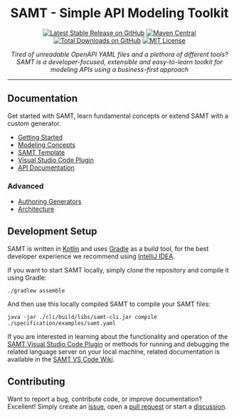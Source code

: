 <h1 align="center">SAMT - Simple API Modeling Toolkit</h1>

<div align="center">

[![Latest Stable Release on GitHub](https://img.shields.io/github/v/release/samtkit/core?display_name=tag&sort=semver)](https://github.com/samtkit/core/releases/latest)
[![Maven Central](https://img.shields.io/maven-central/v/tools.samt/public-api)](https://central.sonatype.com/namespace/tools.samt)
[![Total Downloads on GitHub](https://img.shields.io/github/downloads/samtkit/core/total)](https://github.com/samtkit/core/releases/latest)
[![MIT License](https://img.shields.io/github/license/samtkit/core)](./LICENSE)

</div>

<p align="center">
  <i>Tired of unreadable OpenAPI YAML files and a plethora of different tools?
    <br>SAMT is a developer-focused, extensible and easy-to-learn toolkit for modeling APIs using a business-first approach</i>
  <br>
</p>

<hr>

## Documentation

Get started with SAMT, learn fundamental concepts or extend SAMT with a custom generator.

- [Getting Started](https://github.com/samtkit/core/wiki/Getting-Started)
- [Modeling Concepts](https://github.com/samtkit/core/wiki/Modeling-Concepts)
- [SAMT Template](https://github.com/samtkit/template)
- [Visual Studio Code Plugin](https://marketplace.visualstudio.com/items?itemName=samt.samt)
- [API Documentation](https://docs.samt.tools)

### Advanced

- [Authoring Generators](https://github.com/samtkit/core/wiki/Authoring-Generators)
- [Architecture](https://github.com/samtkit/core/wiki/Architecture)

## Development Setup

SAMT is written in [Kotlin](https://kotlinlang.org/) and uses [Gradle](https://gradle.org/) as a build tool,
for the best developer experience we recommend using [IntelliJ IDEA](https://www.jetbrains.com/idea/).

If you want to start SAMT locally, simply clone the repository and compile it using Gradle:

```shell
./gradlew assemble
```

And then use this locally compiled SAMT to compile your SAMT files:

```shell
java -jar ./cli/build/libs/samt-cli.jar compile ./specification/examples/samt.yaml
```

If you are interested in learning about the functionality and operation of the [SAMT Visual Studio Code Plugin](https://github.com/samtkit/vscode)
or methods for running and debugging the related language server on your local machine,
related documentation is available in the [SAMT VS Code Wiki](https://github.com/samtkit/vscode/wiki).

## Contributing

Want to report a bug, contribute code, or improve documentation? Excellent!
Simply create an [issue](https://github.com/samtkit/core/issues),
open a [pull request](https://github.com/samtkit/core/pulls) or
start a [discussion](https://github.com/samtkit/core/discussions).
